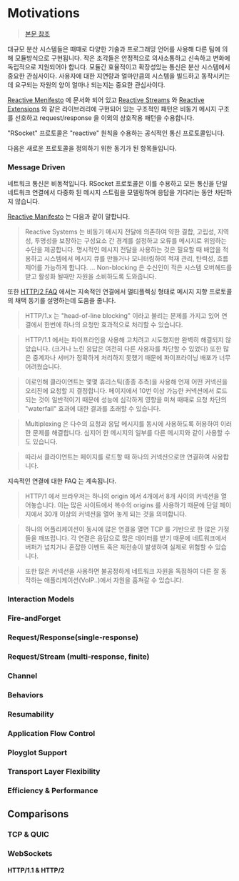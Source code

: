 # Motivations

> [본문 참조](http://rsocket.io/docs/Motivations)

대규모 분산 시스템들은 때때로 다양한 기술과 프로그래밍 언어를 사용해 다른 팀에 의해 모듈방식으로 구현됩니다.
작은 조각들은 안정적으로 의사소통하고 신속하고 변화에 독립적으로 지원되어야 합니다.
모듈간 효율적이고 확장성있는 통신은 분산 시스템에서 중요한 관심사이다. 
사용자에 대한 지연량과 얼마만큼의 시스템을 빌드하고 동작시키는데 요구되는 자원의 양이 얼마나 되는지는 중요한 관심사이다.

[Reactive Menifesto](https://www.reactivemanifesto.org/) 에 문서화 되어 있고 
[Reactive Streams](http://www.reactive-streams.org/) 와 [Reactive Extensions](http://reactivex.io/) 와 같은 라이브러리에 구현되어 있는 구조적인 패턴은 비동기 메시지 구조를 선호하고 
request/response 을 이외의 상호작용 패턴을 수용합니다.

"RSocket" 프로토콜은 "reactive" 원칙을 수용하는 공식적인 통신 프로토콜입니다.

다음은 새로운 프로토콜을 정의하기 위한 동기가 된 항목들입니다.

### Message Driven
네트워크 통신은 비동적입니다. RSocket 프로토콜은 이를 수용하고 모든 통신을 단일 네트워크 연결에서 다중화 된 메시지 스트림을 모델링하며
응답을 기다리는 동안 차단하지 않습니다.

[Reactive Manifesto](http://www.reactivemanifesto.org/) 는 다음과 같이 말합니다.
> Reactive Systems 는 비동기 메시지 전달에 의존하여 약한 결합, 고립성, 지역성, 투명성을 보장하는 구성요소 간 경계를 설정하고
> 오류를 메시지로 위임하는 수단을 제공합니다. 명시적인 메시지 전달을 사용하는 것은 필요할 때 배압을 적용하고 시스템에서 메시지 큐를 
> 만들거나 모니터링하여 적재 관리, 탄력성, 흐름 제어를 가능하게 합니다.
> ... Non-blocking 은 수신인이 적은 시스템 오버헤드를 받고 활성화 될때만 자원을 소비하도록 도와줍니다.

또한 [HTTP/2 FAQ](https://http2.github.io/faq/#why-is-http2-multiplexed) 에서는 지속적인 연결에서 멀티플렉싱 형태로 메시지 지향 프로토콜의 채택 동기를 설명하는데 도움을 줍니다.

> HTTP/1.x 는 "head-of-line blocking" 이라고 불리는 문제를 가지고 있어 연결에서 한번에 하나의 요청만 효과적으로 처리할 수 있습니다.

> HTTP/1.1 에서는 파이프라인을 사용해 고치려고 시도했지만 완벽히 해결되지 않았습니다. (크거나 느린 응답은 여전히 다른 사용자를 차단할 수 있었다)
> 또한 많은 중계자나 서버가 정확하게 처리하지 못했기 때문에 파이프라이닝 배포가 너무 어려웠습니다.

> 이로인해 클라이언트는 몇몇 휴리스틱(종종 추측)을 사용해 언제 어떤 커넥션을 오리진에 요청할 지 결정합니다. 페이지에서 10번 이상 가능한 커넥션에서
> 로드되는 것이 일반적이기 때문에 성능에 심각하게 영향을 미쳐 때때로 요청 차단의 "waterfall" 효과에 대한 결과를 초래할 수 있습니다.

> Multiplexing 은 다수의 요청과 응답 메시지를 동시에 사용하도록 허용하여 이러한 문제를 해결합니다. 심지어 한 메시지의 일부를 다른 메시지와
> 같이 사용할 수도 있습니다.

> 따라서 클라이언트는 페이지를 로드할 때 하나의 커넥션으로만 연결하여 사용합니다.

지속적인 연결에 대한 FAQ 는 계속됩니다.

> HTTP/1 에서 브라우저는 하나의 origin 에서 4개에서 8개 사이의 커넥션을 열어놓습니다.
> 이는 많은 사이트에서 복수의 origins 를 사용하기 때문에 단일 페이지에서 30개 이상의 커넥션을 열어 놓게 되는 것을 의미합니다.

> 하나의 어플리케이션이 동시에 많은 연결을 열면 TCP 를 기반으로 한 많은 가정들을 깨뜨립니다.
> 각 연결은 응답으로 많은 데이터를 받기 때문에 네트워크에서 버퍼가 넘치거나 혼잡한 이벤트 혹은 재전송이 발생하여 실제로 위험할 수 있습니다.

> 또한 많은 커넥션을 사용하면 불공정하게 네트워크 자원을 독점하여 다른 잘 동작하는 애플리케이션(VoIP..)에서 자원을 훔쳐갈 수 있습니다.

### Interaction Models

### Fire-andForget

### Request/Response(single-response)

### Request/Stream (multi-response, finite)
 
### Channel

### Behaviors

### Resumability

### Application Flow Control

### Ployglot Support

### Transport Layer Flexibility

### Efficiency & Performance

## Comparisons

### TCP & QUIC

### WebSockets

#### HTTP/1.1 & HTTP/2

